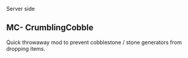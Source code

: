 Server side
## MC- CrumblingCobble

Quick throwaway mod to 
prevent cobblestone / stone generators from dropping items.
